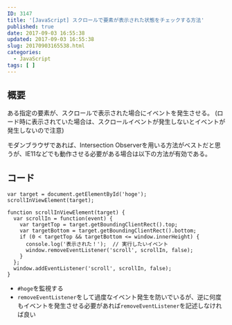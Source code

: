 ```yaml
---
ID: 3147
title: '[JavaScript] スクロールで要素が表示された状態をチェックする方法'
published: true
date: 2017-09-03 16:55:38
updated: 2017-09-03 16:55:38
slug: 20170903165538.html
categories:
  - JavaScript
tags: [ ]
---
```

## 概要

ある指定の要素が、スクロールで表示された場合にイベントを発生させる。
(ロード時に表示されていた場合は、スクロールイベントが発生しないとイベントが発生しないので注意)

モダンブラウザであれば、Intersection Observerを用いる方法がベストだと思うが、IE11などでも動作させる必要がある場合は以下の方法が有効である。

<!--more-->

## コード

```language-javascript
var target = document.getElementById('hoge');
scrollInViewElement(target);

function scrollInViewElement(target) {
  var scrollIn = function(event) {
    var targetTop = target.getBoundingClientRect().top;
    var targetBottom = target.getBoundingClientRect().bottom;
    if (0 < targetTop && targetBottom <= window.innerHeight) {
      console.log('表示された！');  // 実行したいイベント
      window.removeEventListener('scroll', scrollIn, false);
    }
  };
  window.addEventListener('scroll', scrollIn, false);
}
```

* `#hoge`を監視する
* `removeEventListener`をして過度なイベント発生を防いでいるが、逆に何度もイベントを発生させる必要があれば`removeEventListener`を記述しなければ良い